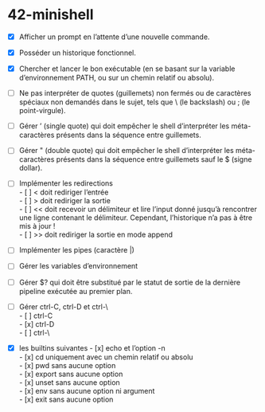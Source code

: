 # 42-minishell

- [x] Afficher un prompt en l’attente d’une nouvelle commande.  

- [x] Posséder un historique fonctionnel.  

- [x] Chercher et lancer le bon exécutable (en se basant sur la variable d’environnement
PATH, ou sur un chemin relatif ou absolu).  

- [ ] Ne pas interpréter de quotes (guillemets) non fermés ou de caractères spéciaux non
demandés dans le sujet, tels que \ (le backslash) ou ; (le point-virgule).  
- [ ] Gérer ’ (single quote) qui doit empêcher le shell d’interpréter les méta-caractères
présents dans la séquence entre guillemets.  
- [ ] Gérer " (double quote) qui doit empêcher le shell d’interpréter les méta-caractères
présents dans la séquence entre guillemets sauf le $ (signe dollar).  
- [ ] Implémenter les redirections  
		- [ ] < doit rediriger l’entrée  
		- [ ] > doit rediriger la sortie  
		- [ ]  << doit recevoir un délimiteur et lire l’input donné jusqu’à rencontrer une ligne contenant le délimiteur. Cependant, l’historique n’a pas à être mis à jour !  
		- [ ] >> doit rediriger la sortie en mode append  
		
- [ ] Implémenter les pipes (caractère |)  
- [ ] Gérer les variables d’environnement  
- [ ] Gérer $? qui doit être substitué par le statut de sortie de la dernière pipeline
exécutée au premier plan.  
- [ ] Gérer ctrl-C, ctrl-D et ctrl-\  
		- [ ] ctrl-C  
		- [x] ctrl-D  
		- [ ] ctrl-\  

- [x] les builtins suivantes
		- [x] echo et l’option -n  
		- [x] cd uniquement avec un chemin relatif ou absolu  
		- [x] pwd sans aucune option  
		- [x] export sans aucune option  
		- [x] unset sans aucune option  
		- [x] env sans aucune option ni argument  
		- [x] exit sans aucune option  